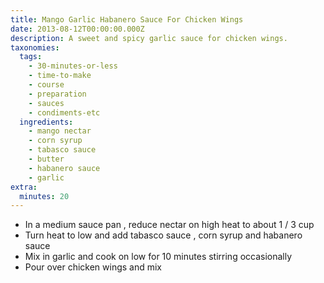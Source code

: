 ```yaml
---
title: Mango Garlic Habanero Sauce For Chicken Wings
date: 2013-08-12T00:00:00.000Z
description: A sweet and spicy garlic sauce for chicken wings.
taxonomies:
  tags:
    - 30-minutes-or-less
    - time-to-make
    - course
    - preparation
    - sauces
    - condiments-etc
  ingredients:
    - mango nectar
    - corn syrup
    - tabasco sauce
    - butter
    - habanero sauce
    - garlic
extra:
  minutes: 20
---
```

 - In a medium sauce pan , reduce nectar on high heat to about 1 / 3 cup
 - Turn heat to low and add tabasco sauce , corn syrup and habanero sauce
 - Mix in garlic and cook on low for 10 minutes stirring occasionally
 - Pour over chicken wings and mix

